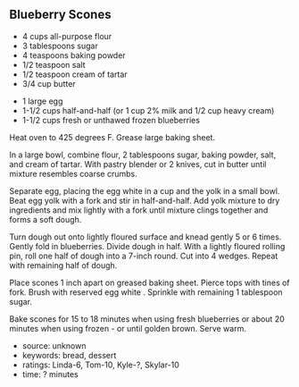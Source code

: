Blueberry Scones
----------------

- 4 cups all-purpose flour
- 3 tablespoons sugar
- 4 teaspoons baking powder
- 1/2 teaspoon salt
- 1/2 teaspoon cream of tartar
- 3/4 cup butter
<!-- -->
- 1 large egg
- 1-1/2 cups half-and-half (or 1 cup 2% milk and 1/2 cup heavy cream)
- 1-1/2 cups fresh or unthawed frozen blueberries

Heat oven to 425 degrees F.  Grease large baking sheet.

In a large bowl, combine flour, 2 tablespoons sugar, baking powder,
salt, and cream of tartar.  With pastry blender or 2 knives, cut in
butter until mixture resembles coarse crumbs.

Separate egg, placing the egg white in a cup and the yolk in a small
bowl.  Beat egg yolk with a fork and stir in half-and-half.  Add yolk
mixture to dry ingredients and mix lightly with a fork until mixture
clings together and forms a soft dough.

Turn dough out onto lightly floured surface and knead gently 5 or 6
times.  Gently fold in blueberries.  Divide dough in half.  With a
lightly floured rolling pin, roll one half of dough into a 7-inch
round.  Cut into 4 wedges.  Repeat with remaining half of dough.

Place scones 1 inch apart on greased baking sheet.  Pierce tops with
tines of fork.  Brush with reserved egg white .  Sprinkle with
remaining 1 tablespoon sugar.

Bake scones for 15 to 18 minutes when using fresh blueberries or about
20 minutes when using frozen - or until golden brown.  Serve warm.

- source: unknown
- keywords: bread, dessert
- ratings: Linda-6, Tom-10, Kyle-?, Skylar-10
- time: ? minutes

